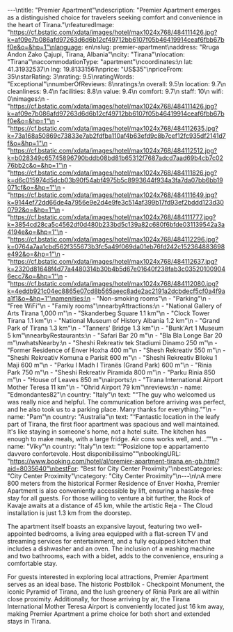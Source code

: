 ---\ntitle: "Premier Apartment"\ndescription: "Premier Apartment emerges as a distinguished choice for travelers seeking comfort and convenience in the heart of Tirana."\nfeaturedImage: "https://cf.bstatic.com/xdata/images/hotel/max1024x768/484111426.jpg?k=af09e7b086afd97263d6d6b12cf49712bb6107f05b46419914ceaf6fbb67bf0e&o=&hp=1"\nlanguage: en\nslug: premier-apartment\naddress: "Rruga Andon Zako Çajupi, Tirana, Albania"\ncity: "Tirana"\nlocation: "Tirana"\naccommodationType: "apartment"\ncoordinates:\n  lat: 41.31932537\n  lng: 19.81331561\nprice: "US$35"\npriceFrom: 35\nstarRating: 3\nrating: 9.5\nratingWords: "Exceptional"\nnumberOfReviews: 8\nratings:\n  overall: 9.5\n  location: 9.7\n  cleanliness: 9.4\n  facilities: 8.8\n  value: 9.4\n  comfort: 9.7\n  staff: 10\n  wifi: 0\nimages:\n  - "https://cf.bstatic.com/xdata/images/hotel/max1024x768/484111426.jpg?k=af09e7b086afd97263d6d6b12cf49712bb6107f05b46419914ceaf6fbb67bf0e&o=&hp=1"\n  - "https://cf.bstatic.com/xdata/images/hotel/max1024x768/484112635.jpg?k=73a168a50869c73833e7ab2fdfba110af4b63efd9c8b7cef12fc935df2141d7f&o=&hp=1"\n  - "https://cf.bstatic.com/xdata/images/hotel/max1024x768/484112512.jpg?k=b028349c65745896790bddb08bd81b65312f7687adcd7aad69b4cb7c0276bb2c&o=&hp=1"\n  - "https://cf.bstatic.com/xdata/images/hotel/max1024x768/484111826.jpg?k=d6c015974d5dcb03b90f54abf4975b5c8993644f934a3fa7da07bb6bb19071cf&o=&hp=1"\n  - "https://cf.bstatic.com/xdata/images/hotel/max1024x768/484111649.jpg?k=9144ef72dd66de4a7956e9e2d4e9fe3c514af399b17fd93ef2bddd123d300792&o=&hp=1"\n  - "https://cf.bstatic.com/xdata/images/hotel/max1024x768/484111777.jpg?k=3854cd28ca5c4562df0d480b233bd5c139a82c680f6bfde031139542a3a4194e&o=&hp=1"\n  - "https://cf.bstatic.com/xdata/images/hotel/max1024x768/484112296.jpg?k=0764a7aa1cbd562f355673b3fc5a49f069da01eb76fd242c152364883698e492&o=&hp=1"\n  - "https://cf.bstatic.com/xdata/images/hotel/max1024x768/484112637.jpg?k=2320d81648f4d77a4480314b30b4b5d67e01640f238fab3c035201009046ecc7&o=&hp=1"\n  - "https://cf.bstatic.com/xdata/images/hotel/max1024x768/484112080.jpg?k=4eddb921c04ec8865e07cd8b565aeec8ade2ac2191a2dcbdecf5cf0a4f9aa1f1&o=&hp=1"\namenities:\n  - "Non-smoking rooms"\n  - "Parking"\n  - "Free WiFi"\n  - "Family rooms"\nnearbyAttractions:\n  - "National Gallery of Arts Tirana 1,000 m"\n  - "Skanderbeg Square 1.1 km"\n  - "Clock Tower Tirana 1.1 km"\n  - "National Museum of History Albania 1.2 km"\n  - "Grand Park of Tirana 1.3 km"\n  - "Tanners' Bridge 1.3 km"\n  - "Bunk'Art 1 Museum 5 km"\nnearbyRestaurants:\n  - "Safari Bar 20 m"\n  - "Bla Bla Longe Bar 20 m"\nwhatsNearby:\n  - "Sheshi Rekreativ tek Stadiumi Dinamo 250 m"\n  - "Former Residence of Enver Hoxha 400 m"\n  - "Shesh Rekreativ 550 m"\n  - "Sheshi Rekreativ Komuna e Parisit 600 m"\n  - "Sheshi Rekreativ Blloku 1 Maji 600 m"\n  - "Parku I Madh I Tiranës (Grand Park) 600 m"\n  - "Rinia Park 750 m"\n  - "Sheshi Rekreativ Piramida 800 m"\n  - "Parku Rinia 850 m"\n  - "House of Leaves 850 m"\nairports:\n  - "Tirana International Airport Mother Teresa 11 km"\n  - "Ohrid Airport 79 km"\nreviews:\n  - name: "Edmondantes82"\n    country: "Italy"\n    text: "“The guy who welcomed us was really nice and helpful. The communication before arriving was perfect, and he also took us to a parking place.
Many thanks for everything.”"\n  - name: "Pam"\n    country: "Australia"\n    text: "“Fantastic location in the leafy part of Tirana, the first floor apartment was spacious and well maintained. It's like staying in someone's home, not a hotel suite. The kitchen has enough to make meals, with a large fridge. Air cons works well, and...”"\n  - name: "Viky"\n    country: "Italy"\n    text: "“Posizione top e appartamento davvero confortevole. Host disponibilissimo”"\nbookingURL: "https://www.booking.com/hotel/al/premier-apartment-tirana.en-gb.html?aid=8035640"\nbestFor: "Best for City Center Proximity"\nbestCategories: "City Center Proximity"\ncategory: "City Center Proximity"\n---\n\nA mere 800 meters from the historical Former Residence of Enver Hoxha, Premier Apartment is also conveniently accessible by lift, ensuring a hassle-free stay for all guests. For those willing to venture a bit further, the Rock of Kavaje awaits at a distance of 45 km, while the artistic Reja - The Cloud installation is just 1.3 km from the doorstep.

The apartment itself boasts an expansive layout, featuring two well-appointed bedrooms, a living area equipped with a flat-screen TV and streaming services for entertainment, and a fully equipped kitchen that includes a dishwasher and an oven. The inclusion of a washing machine and two bathrooms, each with a bidet, adds to the convenience, ensuring a comfortable stay.

For guests interested in exploring local attractions, Premier Apartment serves as an ideal base. The historic Postbllok - Checkpoint Monument, the iconic Pyramid of Tirana, and the lush greenery of Rinia Park are all within close proximity. Additionally, for those arriving by air, the Tirana International Mother Teresa Airport is conveniently located just 16 km away, making Premier Apartment a prime choice for both short and extended stays in Tirana.
